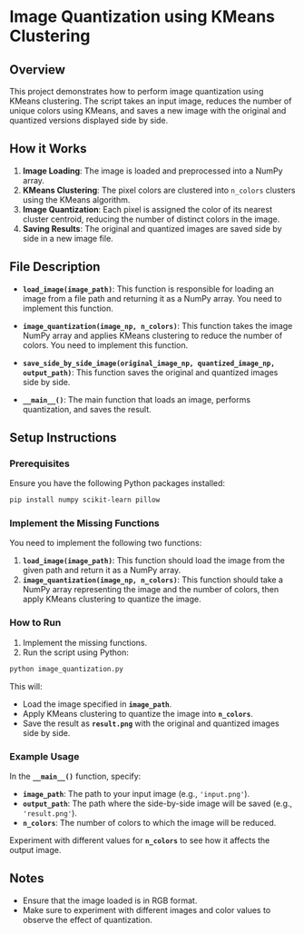 # Image Quantization using KMeans Clustering

## Overview
This project demonstrates how to perform image quantization using KMeans clustering. The script takes an input image, reduces the number of unique colors using KMeans, and saves a new image with the original and quantized versions displayed side by side.

## How it Works
1. **Image Loading**: The image is loaded and preprocessed into a NumPy array.
2. **KMeans Clustering**: The pixel colors are clustered into `n_colors` clusters using the KMeans algorithm.
3. **Image Quantization**: Each pixel is assigned the color of its nearest cluster centroid, reducing the number of distinct colors in the image.
4. **Saving Results**: The original and quantized images are saved side by side in a new image file.

## File Description

- **`load_image(image_path)`**: This function is responsible for loading an image from a file path and returning it as a NumPy array. You need to implement this function.
  
- **`image_quantization(image_np, n_colors)`**: This function takes the image NumPy array and applies KMeans clustering to reduce the number of colors. You need to implement this function.

- **`save_side_by_side_image(original_image_np, quantized_image_np, output_path)`**: This function saves the original and quantized images side by side.

- **`__main__()`**: The main function that loads an image, performs quantization, and saves the result.

## Setup Instructions

### Prerequisites
Ensure you have the following Python packages installed:

``` bash
pip install numpy scikit-learn pillow
```

### Implement the Missing Functions
You need to implement the following two functions:

1. **`load_image(image_path)`**: This function should load the image from the given path and return it as a NumPy array.
2. **`image_quantization(image_np, n_colors)`**: This function should take a NumPy array representing the image and the number of colors, then apply KMeans clustering to quantize the image.

### How to Run

1. Implement the missing functions.
2. Run the script using Python:

``` bash
python image_quantization.py
```

This will:
- Load the image specified in **`image_path`**.
- Apply KMeans clustering to quantize the image into **`n_colors`**.
- Save the result as **`result.png`** with the original and quantized images side by side.

### Example Usage

In the **`__main__()`** function, specify:
- **`image_path`**: The path to your input image (e.g., `'input.png'`).
- **`output_path`**: The path where the side-by-side image will be saved (e.g., `'result.png'`).
- **`n_colors`**: The number of colors to which the image will be reduced.

Experiment with different values for **`n_colors`** to see how it affects the output image.

## Notes
- Ensure that the image loaded is in RGB format.
- Make sure to experiment with different images and color values to observe the effect of quantization.